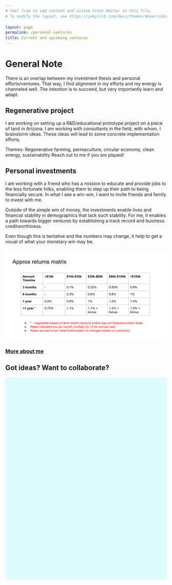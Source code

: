 ```yaml
---
# Feel free to add content and custom Front Matter to this file.
# To modify the layout, see https://jekyllrb.com/docs/themes/#overriding-theme-defaults

layout: page
permalink: /personal-ventures
title: Current and upcoming ventures
---
```


# General Note

There is an overlap between my investment thesis and personal efforts/ventures. That way, I find alignment in my efforts and my energy is channeled well. The intention is to succeed, but very importantly learn and adapt.

## Regenerative project

I am working on setting up a R&D/educational prototype project on a piece of land in Arizona. I am working with consultants in the field, with whom, I brainstorm ideas. These ideas will lead to some concrete implementation efforts.

Themes: Regenerative farming, permaculture, circular economy, clean energy, sustainability
Reach out to me if you are piqued!

## Personal investments

I am working with a friend who has a mission to educate and provide jobs to the less fortunate folks, enabling them to step up their path to being financially secure. In what I see a win-win, I want to invite friends and family to invest with me.

Outside of the simple win of money, the investments enable lives and financial stability in demographics that lack such stability. For me, it enables a path towards bigger ventures by establishing a track record and business creditworthiness.

Even though this is tentative and the numbers may change, it help to get a visual of what your monetary win may be.

![Approx returns matrix](docs/images/ApproxSuggestedReturnsMatrix.png)

### [More about me](/about)

## Got ideas? Want to collaborate?
<!-- Sprintful inline widget begin -->
<div class="sprintful-inline-widget" data-url="https://on.sprintful.com/vt" style="min-width:320px;height:630px;background-color:#DDFBFC;"></div>
<script type="text/javascript" src="https://app.sprintful.com/widget/v1.js"></script>
<!-- Sprintful inline widget end -->